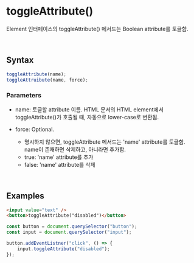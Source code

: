 # toggleAttribute()
Element 인터페이스의 toggleAttribute() 메서드는 Boolean attribute를 토글함.

<br/>

## Syntax
```javascript
toggleAttribute(name);
toggleAttruibute(name, force);
```

### Parameters
- name: 토글할 attribute 이름. HTML 문서의 HTML element에서 toggleAttribute()가 호출될 때, 자동으로 lower-case로 변환됨.

- force: Optional. 
    * 명시하지 않으면, toggleAttribute 메서드는 'name' attribute를 토글함. name이 존재하면 삭제하고, 아니라면 추가함.
    * true: 'name' attribute를 추가
    * false: 'name' attribute를 삭제

<br/>

## Examples
```html
<input value="text" />
<button>toggleAttribute("disabled")</button>
```

```javascript
const button = document.querySelector("button");
const input = document.querySelector("input");

button.addEventListner("click", () => {
    input.toggleAttribute("disabled");
});
```
